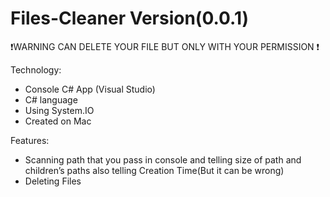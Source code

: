 # Files-Cleaner Version(0.0.1)

❗️WARNING CAN DELETE YOUR FILE BUT ONLY WITH YOUR PERMISSION ❗️

Technology:

- Console C# App (Visual Studio)
- C# language
- Using System.IO
- Created on Mac 

Features:

- Scanning path that you pass in console and telling size of path and children’s paths also telling Creation Time(But it can be wrong)
- Deleting Files
